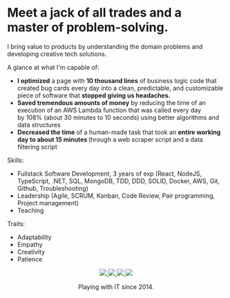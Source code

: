 # Meet a jack of all trades and a master of problem-solving.

I bring value to products by understanding the domain problems and developing creative tech solutions.

A glance at what I'm capable of:
- **I optimized** a page with **10 thousand lines** of business logic code that created bug cards every day into a clean, predictable, and customizable piece of software that **stopped giving us headaches.**
- **Saved tremendous amounts of money** by reducing the time of an execution of an AWS Lambda function that was called every day by 108% (about 30 minutes to 10 seconds) using better algorithms and data structures
- **Decreased the time** of a human-made task that took an **entire working day to about 15 minutes** through a web scraper script and a data filtering script

Skills:
- Fullstack Software Development, 3 years of exp (React, NodeJS, TypeScript, .NET, SQL, MongoDB, TDD, DDD, SOLID, Docker, AWS, Git, Github, Troubleshooting) 
- Leadership (Agile, SCRUM, Kanban, Code Review, Pair programming, Project management)
- Teaching

Traits: 
- Adaptability
- Empathy
- Creativity
- Patience

<p align="center">
  <a
    href="https://web.whatsapp.com/send?phone=+5513991592611" 
    alt="WhatsApp"
    target="blank"
  >
    <img src="https://img.shields.io/badge/-WhatsApp-28A745?style=flat&logo=WhatsApp&logoColor=white" />
  </a>
  <a
    href="mailto:mateusdnm@hotmail.com" 
    alt="Outlook"
    target="blank"
  >
    <img src="https://img.shields.io/badge/-Outlook-537AF1?style=flat&logo=microsoft-outlook&logoColor=white" />
  </a>
  <a
    href="https://www.linkedin.com/in/mateusdnm/" 
    alt="LinkedIn"
    target="blank"
  >
    <img src="https://img.shields.io/badge/-LinkedIn-3755AF?style=flat&logo=Linkedin&logoColor=white" />
  </a>
  <a
    href="https://github.com/mdnm"
    alt="GitHub"
    target="blank"
  >
    <img src="https://img.shields.io/badge/-GitHub-989DAB?style=flat&logo=Github&logoColor=white" />
  </a>
</p>

<p align="center">
  Playing with IT since 2014.
</p>
